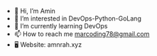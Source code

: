- 👋 Hi, I’m Amin
- 👀 I’m interested in DevOps-Python-GoLang
- 🌱 I’m currently learning DevOps
- 📫 How to reach me marcoding78@gmail.com
- :desktop_computer: Website: amnrah.xyz
